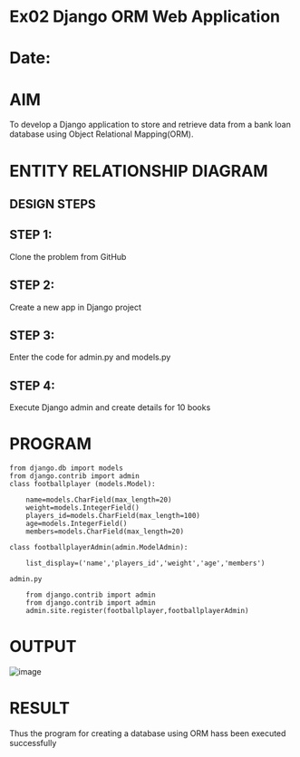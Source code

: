 # Ex02 Django ORM Web Application
# Date:
# AIM
To develop a Django application to store and retrieve data from a bank loan database using Object Relational Mapping(ORM).

# ENTITY RELATIONSHIP DIAGRAM
## DESIGN STEPS
## STEP 1:
Clone the problem from GitHub

## STEP 2:
Create a new app in Django project

## STEP 3:
Enter the code for admin.py and models.py

## STEP 4:
Execute Django admin and create details for 10 books

# PROGRAM
    from django.db import models                                                                                                                                                                                          
    from django.contrib import admin                                                                                                                                                                                      
    class footballplayer (models.Model):                                                                                                                                                                                
    
        name=models.CharField(max_length=20)                                                                                                                                                                              
        weight=models.IntegerField()                                                                                                                                                                                      
        players_id=models.CharField(max_length=100)                                                                                                                                                                       
        age=models.IntegerField()                                                                                                                                                                                         
        members=models.CharField(max_length=20)

    class footballplayerAdmin(admin.ModelAdmin):                                                                                                                                                                         
    
        list_display=('name','players_id','weight','age','members')

    admin.py

        from django.contrib import admin                                                                                                                                                                                         
        from django.contrib import admin                                                                                                                                                                                                   
        admin.site.register(footballplayer,footballplayerAdmin)



# OUTPUT

![image](https://github.com/user-attachments/assets/2f37dddd-539c-4843-8d45-0fce815dfcf2)


# RESULT
Thus the program for creating a database using ORM hass been executed successfully
